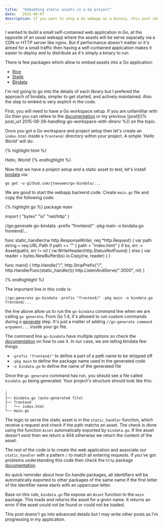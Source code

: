 ```yaml
---
title:  "Embedding static assets in a Go project"
date:   2015-09-07
description: If you want to ship a Go webapp as a binary, this post shows how to embed static assets (images, html, ...)     
---
```


I wanted to build a small self-contained web application in Go, 
at the opposite of an usual webapp where the assets will be serve separatly 
via a CDN or HTTP server like nginx. 
But if performance doesn't matter or it's aimed for a small traffic then having a 
self-contained application makes it easier to deploy and to distribute as it's simply a binary to run.  

There is few packages which allow to embed assets into a Go application:

- [Rice][rice]
- [Statik][statik]
- [Bindata][bindata]

I'm not going to go into the details of each library but I prefered the approach of bindata, simpler to get started, and actively maintained. Also the step to embed is very explicit in the code.


First, you will need to have a Go workspace setup.
If you are unfamilliar with Go then you can refere to the [documentation][go-workspace] or my previous [post]({% post_url 2015-06-28-handling-go-workspace-with-direnv %}) on the topic.

Once you got a Go workspace and project setup then let's create an `index.html` inside a `frontend/` directory within your project. A simple _'Hello World'_ will do: 

{% highlight html %}
<!-- frontend/index.html -->
<html>
  <body>
    Hello, World!
  </body>
</html>
{% endhighlight %}

Now that we have a project setup and a static asset to test, let's install [bindata][bindata] via:

    go get -u github.com/jteeuwen/go-bindata/...

We are good to start the webapp backend code. Create `main.go` file and copy the following code:

{% highlight go %}
package main

import (
	"bytes"
	"io"
  "net/http"
)

//go:generate go-bindata -prefix "frontend/" -pkg main -o bindata.go frontend/...

func static_handler(rw http.ResponseWriter, req *http.Request) {
  var path string = req.URL.Path
  if path == "" {
    path = "index.html"
  }
  if bs, err := Asset(path); err != nil {
    rw.WriteHeader(http.StatusNotFound)
  } else {
    var reader = bytes.NewBuffer(bs)
    io.Copy(rw, reader)
  }
}

func main() {
  http.Handle("/", http.StripPrefix("/", http.HandlerFunc(static_handler)))
	http.ListenAndServe(":3000", nil)
}

{% endhighlight %}

The important line in this code is: 

    //go:generate go-bindata -prefix "frontend/" -pkg main -o bindata.go frontend/...

 the line above allow us to run the `go-bindata` command line when we are calling `go generate`.
From Go 1.4, it's allowed to run custom commands during a [generate][generate] step. It's just a matter of adding `//go:generate command argument...` inside your go file.   

The command line `go-bindata` have multiple options so check the [documentation][bindata-usage] on how to use it. In our case, we are telling bindata few things:

   -  `-prefix "frontend/"` to define a part of a path name to be stripped off   
   -  `-pkg main` to define the package name used in the generated code 
   -  `-o bindata.go` to define the name of the generated file

Once the `go generate` command has run, you should see a file called `bindata.go` being generated. Your project's structure should look like this:

    .
    │ 
    ├── bindata.go (auto-generated file)
    ├── frontend
    │   └── index.html
    └── main.go

The logic to serve the static asset is in the `static_handler` function, 
which receive a request and check if the path matchs an asset. The check is done using the function `Asset` automatically exported by `bindata.go`. If the asset doesn't exist then we return a 404 otherwise we return the content of the asset.


The rest of the code is to create the web application and associate our `static_handler` with a pattern `/` to match all entering requests. If you've got problems understanding this code then check the `http` package [documentation][go-http].

As quick reminder about how Go handle packages, all identifiers will be automatically exported to other packages of the same name if the first letter of the identifier name starts with an uppercase letter. 

Base on this rule, `bindata.go` file expose an `Asset` function to the `main` package. This loads and returns the asset for a given name. 
It returns an error if the asset could not be found or could not be loaded.

This post doens't go into advanced details but I may write other posts as I'm progressing in my application.

[statik]:   https://github.com/rakyll/statik
[rice]:    https://github.com/GeertJohan/go.rice
[bindata]:    https://github.com/jteeuwen/go-bindata
[generate]:    http://golang.org/cmd/go/#hdr-Generate_Go_files_by_processing_source
[go-workspace]:   https://golang.org/doc/code.html#Workspaces 
[bindata-usage]:   https://github.com/jteeuwen/go-bindata#usage
[go-http]:   http://golang.org/pkg/net/http/
